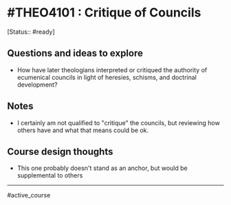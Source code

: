 
# #THEO4101 : Critique of Councils
[Status:: #ready]
## Questions and ideas to explore
- How have later theologians interpreted or critiqued the authority of ecumenical councils in light of heresies, schisms, and doctrinal development?

## Notes
- I certainly am not qualified to "critique" the councils, but reviewing how others have and what that means could be ok.

## Course design thoughts
- This one probably doesn't stand as an anchor, but would be supplemental to others

---
#active_course 